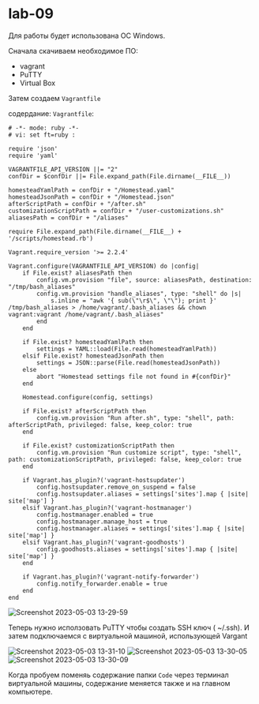 # lab-09

Для работы будет использована ОС Windows.

Сначала скачиваем необходимое ПО:
- vagrant
- PuTTY
- Virtual Box

Затем создаем `Vagrantfile`

содердание: `Vagrantfile`:
```
# -*- mode: ruby -*-
# vi: set ft=ruby :

require 'json'
require 'yaml'

VAGRANTFILE_API_VERSION ||= "2"
confDir = $confDir ||= File.expand_path(File.dirname(__FILE__))

homesteadYamlPath = confDir + "/Homestead.yaml"
homesteadJsonPath = confDir + "/Homestead.json"
afterScriptPath = confDir + "/after.sh"
customizationScriptPath = confDir + "/user-customizations.sh"
aliasesPath = confDir + "/aliases"

require File.expand_path(File.dirname(__FILE__) + '/scripts/homestead.rb')

Vagrant.require_version '>= 2.2.4'

Vagrant.configure(VAGRANTFILE_API_VERSION) do |config|
    if File.exist? aliasesPath then
        config.vm.provision "file", source: aliasesPath, destination: "/tmp/bash_aliases"
        config.vm.provision "handle_aliases", type: "shell" do |s|
            s.inline = "awk '{ sub(\"\r$\", \"\"); print }' /tmp/bash_aliases > /home/vagrant/.bash_aliases && chown vagrant:vagrant /home/vagrant/.bash_aliases"
        end
    end

    if File.exist? homesteadYamlPath then
        settings = YAML::load(File.read(homesteadYamlPath))
    elsif File.exist? homesteadJsonPath then
        settings = JSON::parse(File.read(homesteadJsonPath))
    else
        abort "Homestead settings file not found in #{confDir}"
    end

    Homestead.configure(config, settings)

    if File.exist? afterScriptPath then
        config.vm.provision "Run after.sh", type: "shell", path: afterScriptPath, privileged: false, keep_color: true
    end

    if File.exist? customizationScriptPath then
        config.vm.provision "Run customize script", type: "shell", path: customizationScriptPath, privileged: false, keep_color: true
    end

    if Vagrant.has_plugin?('vagrant-hostsupdater')
        config.hostsupdater.remove_on_suspend = false
        config.hostsupdater.aliases = settings['sites'].map { |site| site['map'] }
    elsif Vagrant.has_plugin?('vagrant-hostmanager')
        config.hostmanager.enabled = true
        config.hostmanager.manage_host = true
        config.hostmanager.aliases = settings['sites'].map { |site| site['map'] }
    elsif Vagrant.has_plugin?('vagrant-goodhosts')
        config.goodhosts.aliases = settings['sites'].map { |site| site['map'] }
    end

    if Vagrant.has_plugin?('vagrant-notify-forwarder')
        config.notify_forwarder.enable = true
    end
end
```
![Screenshot 2023-05-03 13-29-59](https://user-images.githubusercontent.com/125737299/235969195-b0ceb67d-4e26-46ec-9b02-f7c2756534fa.png)

Теперь нужно исползовать PuTTY чтобы создать SSH ключ ( ~/.ssh). И затем подключаемся с виртуальной машиной, использующей Vargant

![Screenshot 2023-05-03 13-31-10](https://user-images.githubusercontent.com/125737299/235969995-462ecafc-d639-44c3-b27a-db626fd5da80.png)
![Screenshot 2023-05-03 13-30-05](https://user-images.githubusercontent.com/125737299/235969657-d981893d-ea2f-4141-bb49-6563b66682cb.png)
![Screenshot 2023-05-03 13-30-09](https://user-images.githubusercontent.com/125737299/235969667-5e3fc1dc-2992-482e-9f9f-e8a39bb33aef.png)

Когда пробуем поменяь содержание папки `Code` через терминал виртуальной машины, содержание меняется также и на главном компьютере.


